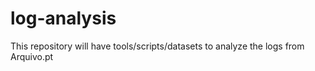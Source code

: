# log-analysis
This repository will have tools/scripts/datasets to analyze the logs from Arquivo.pt
